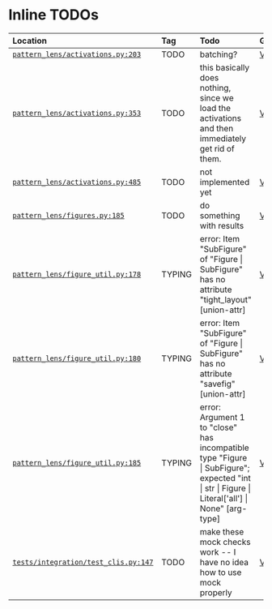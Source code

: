  # Inline TODOs

| Location | Tag | Todo | GitHub | Issue |
|:---------|:----|:-----|:-------|:------|
| [`pattern_lens/activations.py:203`](/pattern_lens/activations.py#L203) | TODO | batching? | [View](https://github.com/mivanit/pattern-lens/blob/main/pattern_lens/activations.py#L203) | [Create](https://github.com/mivanit/pattern-lens/issues/new?title=batching%3F&body=%23%20source%0A%0A%5B%60pattern_lens%2Factivations.py%23L203%60%5D%28https%3A%2F%2Fgithub.com%2Fmivanit%2Fpattern-lens%2Fblob%2Fmain%2Fpattern_lens%2Factivations.py%23L203%29%0A%0A%23%20context%0A%60%60%60python%0A%09with%20torch.no_grad%28%29%3A%0A%09%09model.eval%28%29%0A%09%09%23%20TODO%3A%20batching%3F%0A%09%09_%2C%20cache_torch%20%3D%20model.run_with_cache%28%0A%09%09%09prompt_str%2C%0A%60%60%60&labels=enhancement) |
| [`pattern_lens/activations.py:353`](/pattern_lens/activations.py#L353) | TODO | this basically does nothing, since we load the activations and then immediately get rid of them. | [View](https://github.com/mivanit/pattern-lens/blob/main/pattern_lens/activations.py#L353) | [Create](https://github.com/mivanit/pattern-lens/issues/new?title=this%20basically%20does%20nothing%2C%20since%20we%20load%20the%20activations%20and%20then%20immediately%20get%20rid%20of%20them.&body=%23%20source%0A%0A%5B%60pattern_lens%2Factivations.py%23L353%60%5D%28https%3A%2F%2Fgithub.com%2Fmivanit%2Fpattern-lens%2Fblob%2Fmain%2Fpattern_lens%2Factivations.py%23L353%29%0A%0A%23%20context%0A%60%60%60python%0A%09%09%09%09return%20path%2C%20cache%0A%09%09%09else%3A%0A%09%09%09%09%23%20TODO%3A%20this%20basically%20does%20nothing%2C%20since%20we%20load%20the%20activations%20and%20then%20immediately%20get%20rid%20of%20them.%0A%09%09%09%09%23%20maybe%20refactor%20this%20so%20that%20load_activations%20can%20take%20a%20parameter%20to%20simply%20assert%20that%20the%20cache%20exists%3F%0A%09%09%09%09%23%20this%20will%20let%20us%20avoid%20loading%20it%2C%20which%20slows%20things%20down%0A%60%60%60&labels=enhancement) |
| [`pattern_lens/activations.py:485`](/pattern_lens/activations.py#L485) | TODO | not implemented yet | [View](https://github.com/mivanit/pattern-lens/blob/main/pattern_lens/activations.py#L485) | [Create](https://github.com/mivanit/pattern-lens/issues/new?title=not%20implemented%20yet&body=%23%20source%0A%0A%5B%60pattern_lens%2Factivations.py%23L485%60%5D%28https%3A%2F%2Fgithub.com%2Fmivanit%2Fpattern-lens%2Fblob%2Fmain%2Fpattern_lens%2Factivations.py%23L485%29%0A%0A%23%20context%0A%60%60%60python%0A%09%09%09write_html_index%28save_path_p%29%0A%0A%09%23%20TODO%3A%20not%20implemented%20yet%0A%09if%20stacked_heads%3A%0A%09%09raise%20NotImplementedError%28%22stacked_heads%20not%20implemented%20yet%22%29%0A%60%60%60&labels=enhancement) |
| [`pattern_lens/figures.py:185`](/pattern_lens/figures.py#L185) | TODO | do something with results | [View](https://github.com/mivanit/pattern-lens/blob/main/pattern_lens/figures.py#L185) | [Create](https://github.com/mivanit/pattern-lens/issues/new?title=do%20something%20with%20results&body=%23%20source%0A%0A%5B%60pattern_lens%2Ffigures.py%23L185%60%5D%28https%3A%2F%2Fgithub.com%2Fmivanit%2Fpattern-lens%2Fblob%2Fmain%2Fpattern_lens%2Ffigures.py%23L185%29%0A%0A%23%20context%0A%60%60%60python%0A%09%09%09%09results%5Bfunc_name%5D%5B%28layer_idx%2C%20head_idx%29%5D%20%3D%20status%0A%0A%09%23%20TODO%3A%20do%20something%20with%20results%0A%0A%09generate_prompts_jsonl%28save_path%20%2F%20model_cfg.model_name%29%0A%60%60%60&labels=enhancement) |
| [`pattern_lens/figure_util.py:178`](/pattern_lens/figure_util.py#L178) | TYPING | error: Item "SubFigure" of "Figure \| SubFigure" has no attribute "tight_layout"  [union-attr] | [View](https://github.com/mivanit/pattern-lens/blob/main/pattern_lens/figure_util.py#L178) | [Create](https://github.com/mivanit/pattern-lens/issues/new?title=error%3A%20Item%20%22SubFigure%22%20of%20%22Figure%20%7C%20SubFigure%22%20has%20no%20attribute%20%22tight_layout%22%20%20%5Bunion-attr%5D&body=%23%20source%0A%0A%5B%60pattern_lens%2Ffigure_util.py%23L178%60%5D%28https%3A%2F%2Fgithub.com%2Fmivanit%2Fpattern-lens%2Fblob%2Fmain%2Fpattern_lens%2Ffigure_util.py%23L178%29%0A%0A%23%20context%0A%60%60%60python%0A%09%09%09%09for%20name%2C%20fig_%20in%20figs_dict.items%28%29%3A%0A%09%09%09%09%09fig_path%3A%20Path%20%3D%20save_dir%20%2F%20f%22%7Bfunc_name%7D.%7Bname%7D.%7Bfmt%7D%22%0A%09%09%09%09%09%23%20TYPING%3A%20error%3A%20Item%20%22SubFigure%22%20of%20%22Figure%20%7C%20SubFigure%22%20has%20no%20attribute%20%22tight_layout%22%20%20%5Bunion-attr%5D%0A%09%09%09%09%09fig_.tight_layout%28%29%20%20%23%20type%3A%20ignore%5Bunion-attr%5D%0A%09%09%09%09%09%23%20TYPING%3A%20error%3A%20Item%20%22SubFigure%22%20of%20%22Figure%20%7C%20SubFigure%22%20has%20no%20attribute%20%22savefig%22%20%20%5Bunion-attr%5D%0A%60%60%60&labels=TYPING) |
| [`pattern_lens/figure_util.py:180`](/pattern_lens/figure_util.py#L180) | TYPING | error: Item "SubFigure" of "Figure \| SubFigure" has no attribute "savefig"  [union-attr] | [View](https://github.com/mivanit/pattern-lens/blob/main/pattern_lens/figure_util.py#L180) | [Create](https://github.com/mivanit/pattern-lens/issues/new?title=error%3A%20Item%20%22SubFigure%22%20of%20%22Figure%20%7C%20SubFigure%22%20has%20no%20attribute%20%22savefig%22%20%20%5Bunion-attr%5D&body=%23%20source%0A%0A%5B%60pattern_lens%2Ffigure_util.py%23L180%60%5D%28https%3A%2F%2Fgithub.com%2Fmivanit%2Fpattern-lens%2Fblob%2Fmain%2Fpattern_lens%2Ffigure_util.py%23L180%29%0A%0A%23%20context%0A%60%60%60python%0A%09%09%09%09%09%23%20TYPING%3A%20error%3A%20Item%20%22SubFigure%22%20of%20%22Figure%20%7C%20SubFigure%22%20has%20no%20attribute%20%22tight_layout%22%20%20%5Bunion-attr%5D%0A%09%09%09%09%09fig_.tight_layout%28%29%20%20%23%20type%3A%20ignore%5Bunion-attr%5D%0A%09%09%09%09%09%23%20TYPING%3A%20error%3A%20Item%20%22SubFigure%22%20of%20%22Figure%20%7C%20SubFigure%22%20has%20no%20attribute%20%22savefig%22%20%20%5Bunion-attr%5D%0A%09%09%09%09%09fig_.savefig%28fig_path%29%20%20%23%20type%3A%20ignore%5Bunion-attr%5D%0A%09%09%09finally%3A%0A%60%60%60&labels=TYPING) |
| [`pattern_lens/figure_util.py:185`](/pattern_lens/figure_util.py#L185) | TYPING | error: Argument 1 to "close" has incompatible type "Figure \| SubFigure"; expected "int \| str \| Figure \| Literal['all'] \| None"  [arg-type] | [View](https://github.com/mivanit/pattern-lens/blob/main/pattern_lens/figure_util.py#L185) | [Create](https://github.com/mivanit/pattern-lens/issues/new?title=error%3A%20Argument%201%20to%20%22close%22%20has%20incompatible%20type%20%22Figure%20%7C%20SubFigure%22%3B%20expected%20%22int%20%7C%20str%20%7C%20Figure%20%7C%20Literal%5B%27all%27%5D%20%7C%20None%22%20%20%5Barg-type%5D&body=%23%20source%0A%0A%5B%60pattern_lens%2Ffigure_util.py%23L185%60%5D%28https%3A%2F%2Fgithub.com%2Fmivanit%2Fpattern-lens%2Fblob%2Fmain%2Fpattern_lens%2Ffigure_util.py%23L185%29%0A%0A%23%20context%0A%60%60%60python%0A%09%09%09%09%23%20Always%20clean%20up%20figures%2C%20even%20if%20an%20error%20occurred%0A%09%09%09%09for%20fig%20in%20figs_dict.values%28%29%3A%0A%09%09%09%09%09%23%20TYPING%3A%20error%3A%20Argument%201%20to%20%22close%22%20has%20incompatible%20type%20%22Figure%20%7C%20SubFigure%22%3B%20expected%20%22int%20%7C%20str%20%7C%20Figure%20%7C%20Literal%5B%27all%27%5D%20%7C%20None%22%20%20%5Barg-type%5D%0A%09%09%09%09%09plt.close%28fig%29%20%20%23%20type%3A%20ignore%5Barg-type%5D%0A%60%60%60&labels=TYPING) |
| [`tests/integration/test_clis.py:147`](/tests/integration/test_clis.py#L147) | TODO | make these mock checks work -- I have no idea how to use mock properly | [View](https://github.com/mivanit/pattern-lens/blob/main/tests/integration/test_clis.py#L147) | [Create](https://github.com/mivanit/pattern-lens/issues/new?title=make%20these%20mock%20checks%20work%20--%20I%20have%20no%20idea%20how%20to%20use%20mock%20properly&body=%23%20source%0A%0A%5B%60tests%2Fintegration%2Ftest_clis.py%23L147%60%5D%28https%3A%2F%2Fgithub.com%2Fmivanit%2Fpattern-lens%2Fblob%2Fmain%2Ftests%2Fintegration%2Ftest_clis.py%23L147%29%0A%0A%23%20context%0A%60%60%60python%0A%09%09%09server_main%28%29%0A%0A%09%09%23%20TODO%3A%20make%20these%20mock%20checks%20work%20--%20I%20have%20no%20idea%20how%20to%20use%20mock%20properly%0A%09%09%23%20%23%20Check%20that%20write_html_index%20was%20called%0A%09%09%23%20mock_write_html.assert_called_once%28%29%0A%60%60%60&labels=enhancement) |
